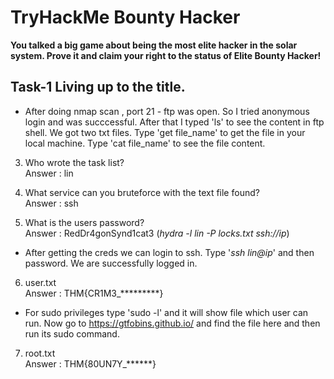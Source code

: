 # TryHackMe Bounty Hacker
**You talked a big game about being the most elite hacker in the solar system. Prove it and claim your right to the status of Elite Bounty Hacker!**

## Task-1 Living up to the title.

* After doing nmap scan , port 21 - ftp was open. So I tried anonymous login and was succcessful. After that I typed 'ls' to see the content in ftp shell. We got two txt files. Type 'get file_name' to get the file in your local machine. Type 'cat file_name' to see the file content. 

3. Who wrote the task list? <br>
Answer : lin

4. What service can you bruteforce with the text file found?<br>
Answer : ssh

5. What is the users password? <br>
Answer : RedDr4gonSynd1cat3 (*hydra -l lin -P locks.txt ssh://ip*)

* After getting the creds we can login to ssh. Type '*ssh lin@ip*' and then password. We are successfully logged in.

6. user.txt<br>
Answer : THM{CR1M3_*********}

* For sudo privileges type 'sudo -l' and it will show file which user can run. Now go to https://gtfobins.github.io/ and find the file here and then run its sudo command.

7. root.txt<br>
Answer : THM{80UN7Y_******} 